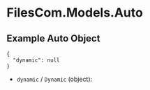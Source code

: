 # FilesCom.Models.Auto

## Example Auto Object

```
{
  "dynamic": null
}
```

* `dynamic` / `Dynamic`  (object): 
